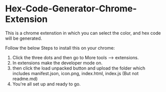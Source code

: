 # Hex-Code-Generator-Chrome-Extension
This is a chrome extenstion in which you can select the color, and hex code will be generated.

Follow the below Steps to install this on your chrome:
1. Click the three dots and then go to More tools --> extensions.
2. In extensions make the developer mode on.
3. then click the load unpacked button and upload the folder which includes manifest.json, icon.png, index.html, index.js (But not readme.md)
4. You're all set up and ready to go.

